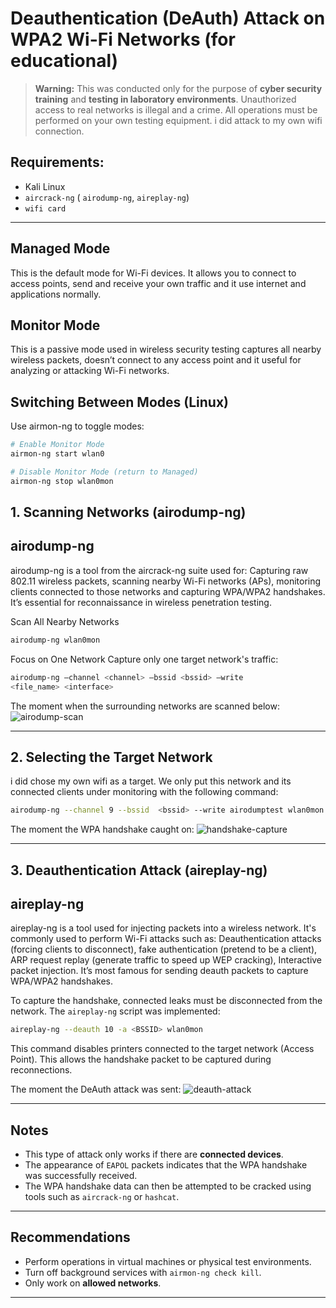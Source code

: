 
# Deauthentication (DeAuth) Attack on WPA2 Wi-Fi Networks (for educational)

> **Warning:** This was conducted only for the purpose of **cyber security training** and **testing in laboratory environments**. Unauthorized access to real networks is illegal and a crime. All operations must be performed on your own testing equipment. i did attack to my own wifi connection.

##  Requirements:
- Kali Linux
- `aircrack-ng`  ( `airodump-ng`, `aireplay-ng`)
-  `wifi card`  
---
## Managed Mode
This is the default mode for Wi-Fi devices. It allows you to connect to access points, send and receive your own traffic and it use internet and applications normally.
## Monitor Mode
This is a passive mode used in wireless security testing captures all nearby wireless packets, doesn’t connect to any access point and it useful for analyzing or attacking Wi-Fi networks.

## Switching Between Modes (Linux)
Use airmon-ng to toggle modes:
```bash
# Enable Monitor Mode
airmon-ng start wlan0
```
```bash
# Disable Monitor Mode (return to Managed)
airmon-ng stop wlan0mon
```

##  1. Scanning Networks (airodump-ng)
## airodump-ng
airodump-ng is a tool from the aircrack-ng suite used for: Capturing raw 802.11 wireless packets, scanning nearby Wi-Fi networks (APs), monitoring clients connected to those networks and capturing WPA/WPA2 handshakes. It’s essential for reconnaissance in wireless penetration testing.

 Scan All Nearby Networks
```bash
airodump-ng wlan0mon
```
 Focus on One Network
Capture only one target network's traffic:
```bash
airodump-ng —channel <channel> —bssid <bssid> —write
<file_name> <interface> 
```
The moment when the surrounding networks are scanned below:
![airodump-scan](./screenshots/1aa522a9-033a-4300-b1dc-633b7c044aee.png)

---

##  2. Selecting the Target Network

i did chose my own wifi as a target.
We only put this network and its connected clients under monitoring with the following command:

```bash
airodump-ng --channel 9 --bssid  <bssid> --write airodumptest wlan0mon
```

The moment the WPA handshake caught on:
![handshake-capture](./screenshots/7187fb75-42c7-483b-bb05-196a3b31e324.png)

---

##  3. Deauthentication Attack (aireplay-ng)
## aireplay-ng
aireplay-ng is a tool used for injecting packets into a wireless network.
It's commonly used to perform Wi-Fi attacks such as: Deauthentication attacks (forcing clients to disconnect), fake authentication (pretend to be a client), 
ARP request replay (generate traffic to speed up WEP cracking), Interactive packet injection. It’s most famous for sending deauth packets to capture WPA/WPA2 handshakes.

To capture the handshake, connected leaks must be disconnected from the network. The `aireplay-ng` script was implemented:
```bash
aireplay-ng --deauth 10 -a <BSSID> wlan0mon
```
This command disables printers connected to the target network (Access Point). This allows the handshake packet to be captured during reconnections.

The moment the DeAuth attack was sent:
![deauth-attack](./screenshots/994e3d74-70c1-4fb8-bf66-ae10e3ac0edf.png)

---

## Notes
- This type of attack only works if there are **connected devices**.
- The appearance of `EAPOL` packets indicates that the WPA handshake was successfully received.
- The WPA handshake data can then be attempted to be cracked using tools such as `aircrack-ng` or `hashcat`.

---

## Recommendations
- Perform operations in virtual machines or physical test environments.
- Turn off background services with `airmon-ng check kill`.
- Only work on **allowed networks**.

---

